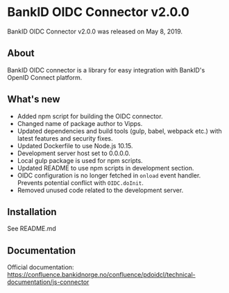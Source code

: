BankID OIDC Connector v2.0.0
============================

BankID OIDC Connector v2.0.0 was released on May 8, 2019.

About
-----

BankID OIDC connector is a library for easy integration with BankID's OpenID Connect platform.

What's new
----------
- Added npm script for building the OIDC connector.
- Changed name of package author to Vipps.
- Updated dependencies and build tools (gulp, babel, webpack etc.) with latest features and security fixes.
- Updated Dockerfile to use Node.js 10.15.
- Development server host set to 0.0.0.0.
- Local gulp package is used for npm scripts.
- Updated README to use npm scripts in development section.
- OIDC configuration is no longer fetched in `onload` event handler. Prevents potential conflict with `OIDC.doInit`.
- Removed unused code related to the development server.

Installation
------------

See README.md

Documentation
-------------

Official documentation: https://confluence.bankidnorge.no/confluence/pdoidcl/technical-documentation/js-connector
